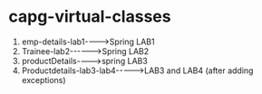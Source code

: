 # capg-virtual-classes
1. emp-details-lab1---->Spring LAB1
2. Trainee-lab2------>Spring  LAB2
3. productDetails---->spring LAB3
4. Productdetails-lab3-lab4----->LAB3 and LAB4 (after adding exceptions)
